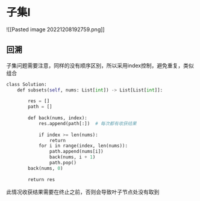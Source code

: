 # 子集I

![[Pasted image 20221208192759.png]]

## 回溯

子集问题需要注意，同样的没有顺序区别，所以采用index控制，避免重复，类似组合

```python
class Solution:
    def subsets(self, nums: List[int]) -> List[List[int]]:
  
        res = []
        path = []
  
        def back(nums, index):
            res.append(path[:])  # 每次都有收获结果
  
            if index >= len(nums):
                return
            for i in range(index, len(nums)):
                path.append(nums[i])
                back(nums, i + 1)
                path.pop()
        back(nums, 0)
  
        return res
```

此情况收获结果需要在终止之前，否则会导致叶子节点处没有取到